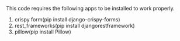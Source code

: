 This code requires the following apps to be installed to work properly.
1. crispy form(pip install django-crispy-forms)
2. rest_frameworks(pip install djangorestframework)
3. pillow(pip install Pillow)

